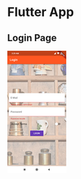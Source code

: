 # Flutter App

## Login Page

![Screenshot](https://github.com/DhirajAswani/ProductManagementApp/blob/master/login3.png)

